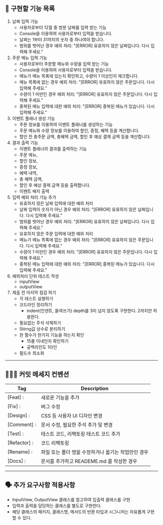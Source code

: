 ## 🎄 구현할 기능 목록

1. 날짜 입력 기능
    - 사용자로부터 12월 중 방문 날짜를 입력 받는 기능
    - Console을 이용하여 사용자로부터 입력을 받습니다.
    - 날짜는 1부터 31까지의 숫자 중 하나여야 합니다.
    - 범위를 벗어난 경우 예외 처리: "[ERROR] 유효하지 않은 날짜입니다. 다시 입력해 주세요."
2. 주문 메뉴 입력 기능
    - 사용자로부터 주문할 메뉴와 수량을 입력 받는 기능
    - Console을 이용하여 사용자로부터 입력을 받습니다.
    - 메뉴가 메뉴 목록에 있는지 확인하고, 수량이 1 이상인지 체크합니다.
    - 메뉴 목록에 없는 경우 예외 처리: "[ERROR] 유효하지 않은 주문입니다. 다시 입력해 주세요."
    - 수량이 1 미만인 경우 예외 처리: "[ERROR] 유효하지 않은 주문입니다. 다시 입력해 주세요."
    - 중복된 메뉴 입력에 대한 예외 처리: "[ERROR] 중복된 메뉴가 있습니다. 다시 입력해 주세요."
3. 이벤트 플래너 생성 기능
    - 주문 정보를 이용하여 이벤트 플래너를 생성하는 기능
    - 주문 메뉴와 수량 정보를 이용하여 할인, 증정, 혜택 등을 계산합니다.
    - 할인 전 총주문 금액, 총혜택 금액, 할인 후 예상 결제 금액 등을 계산합니다.
4. 결과 출력 기능
    - 이벤트 플래너의 결과를 출력하는 기능
    - 주문 메뉴,
    - 할인 정보,
    - 증정 정보,
    - 혜택 내역,
    - 총 혜택 금액,
    - 할인 후 예상 결제 금액 등을 출력합니다.
    - 이벤트 배지 출력
5. 입력 예외 처리 기능 추가
    - 유효하지 않은 날짜 입력에 대한 예외 처리
    - 날짜 입력이 숫자가 아닌 경우 예외 처리: "[ERROR] 유효하지 않은 날짜입니다. 다시 입력해 주세요."
    - 범위를 벗어난 경우 예외 처리: "[ERROR] 유효하지 않은 날짜입니다. 다시 입력해 주세요."
    - 유효하지 않은 주문 입력에 대한 예외 처리
    - 메뉴가 메뉴 목록에 없는 경우 예외 처리: "[ERROR] 유효하지 않은 주문입니다. 다시 입력해 주세요."
    - 수량이 1 미만인 경우 예외 처리: "[ERROR] 유효하지 않은 주문입니다. 다시 입력해 주세요."
    - 중복된 메뉴 입력에 대한 예외 처리: "[ERROR] 중복된 메뉴가 있습니다. 다시 입력해 주세요."
6. 예외처리 단위 테스트 작성
    - inputView
    - outputView
7. 제출 전 마지막 점검 하기
    - 각 테스트 실행하기
    - 코드라인 정리하기
        - indent(인덴트, 들여쓰기) depth를 3이 넘지 않도록 구현한다. 2까지만 허용한다.
    - 필요없는 주석 삭제하기
    - Stirng값 상수로 분리하기
    - 한 함수가 한가지 기능을 하는지 확인
        - 15줄 이내인지 확인하기
        - 공백라인도 1라인
    - 필드수 최소화

---

## 👩🏻‍💻 ‍커밋 메세지 컨벤션

| Tag          | Description                   |
|--------------|-------------------------------|
| [Feat] :     | 새로운 기능을 추가                    |
| [Fix] :      | 버그 수정                         |
| [Design] :   | CSS 등 사용자 UI 디자인 변경           |
| [Comment] :  | 문서 수정, 필요한 주석 추가 및 변경         |
| [Test] :     | 테스트 코드, 리팩토링 테스트 코드 추가        |
| [Refactor] : | 코드 리팩토링                       |
| [Rename] :   | 파일 또는 폴더 명을 수정하거나 옮기는 작업만인 경우 |
| [Docs] :     | 문서를 추가하고 READEME.md 를 작성한 경우  |

---

## 🗣️ 추가 요구사항 적용사항

- InputView, OutputView 클래스를 참고하여 입출력 클래스를 구현
- 입력과 출력을 담당하는 클래스를 별도로 구현한다.
- 해당 클래스의 패키지, 클래스명, 메서드의 반환 타입과 시그니처는 자유롭게 구현할 수 있다.
